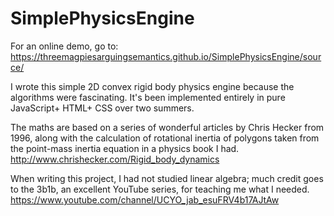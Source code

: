 # SimplePhysicsEngine
For an online demo, go to: 
https://threemagpiesarguingsemantics.github.io/SimplePhysicsEngine/source/

I wrote this simple 2D convex rigid body physics engine because the algorithms were fascinating. It's been implemented entirely in pure JavaScript+ HTML+ CSS over two summers.

The maths are based on a series of wonderful articles by Chris Hecker from 1996, along with the calculation of rotational inertia of polygons taken from the point-mass inertia equation in a physics book I had.
http://www.chrishecker.com/Rigid_body_dynamics

When writing this project, I had not studied linear algebra; much credit goes to the 3b1b, an excellent YouTube series, for teaching me what I needed.
https://www.youtube.com/channel/UCYO_jab_esuFRV4b17AJtAw

